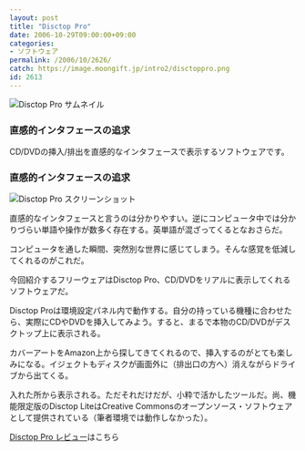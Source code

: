 ```yaml
---
layout: post
title: "Disctop Pro"
date: 2006-10-29T09:00:00+09:00
categories:
- ソフトウェア
permalink: /2006/10/2626/
catch: https://image.moongift.jp/intro2/disctoppro.png
id: 2613
---
```

 ![Disctop Pro サムネイル](https://image.moongift.jp/intro2/disctoppro.t.png "Disctop Pro サムネイル")
  

### 直感的インタフェースの追求
  
CD/DVDの挿入/排出を直感的なインタフェースで表示するソフトウェアです。  
<!--more-->  

### 直感的インタフェースの追求
  

![Disctop Pro スクリーンショット](https://image.moongift.jp/intro2/disctoppro.png "Disctop Pro スクリーンショット")

  

直感的なインタフェースと言うのは分かりやすい。逆にコンピュータ中では分かりづらい単語や操作が数多く存在する。英単語が混ざってくるとなおさらだ。

  

コンピュータを通した瞬間、突然別な世界に感じてしまう。そんな感覚を低減してくれるのがこれだ。

  

今回紹介するフリーウェアはDisctop Pro、CD/DVDをリアルに表示してくれるソフトウェアだ。

  

Disctop Proは環境設定パネル内で動作する。自分の持っている機種に合わせたら、実際にCDやDVDを挿入してみよう。すると、まるで本物のCD/DVDがデスクトップ上に表示される。

  

カバーアートをAmazon上から探してきてくれるので、挿入するのがとても楽しみになる。イジェクトもディスクが画面外に（排出口の方へ）消えながらドライブから出てくる。

  

入れた所から表示される。ただそれだけだが、小粋で活かしたツールだ。尚、機能限定版のDisctop LiteはCreative Commonsのオープンソース・ソフトウェアとして提供されている（筆者環境では動作しなかった）。

  

[Disctop Pro レビュー](http://fw.moongift.jp/review/i-2627.html)はこちら

